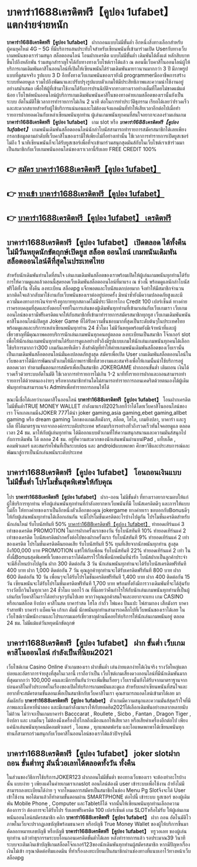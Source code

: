 # บาคาร่า1688เครดิตฟรี【คูปอง 1ufabet】  แตกง่ายจ่ายหนัก

**บาคาร่า1688เครดิตฟรี【คูปอง 1ufabet】** ฝากถอนแบบไม่มีขั้นต่ำ  อีกหนึ่งสิ่งทางเลือกสำหรับผู้คนยุคใหม่ 4G – 5G ที่มีบริการแสนประทับใจสำหรับเซียนพนันที่เข้ามาร่วมเปิด Userกับทางเว็บเกมพนันของเราร่วมสนุก สล็อตออนไลน์ โอนฝากเครดิต แบบไม่มีขั้นต่ำ เดิมพันได้ตั้งแต่ หลักสิบบาทขึ้นไปถึงหลักพัน ร่วมสนุกสำราญใจได้กับทางทางเว็บไซต์เราได้แล้ว ณ ตอนนี้เว็บคาสิโนออนไลน์ผู้ให้บริการเกมเดิมพันคาสิโนออนไลน์ที่เปิดให้เซียนพนันได้ร่วมเดิมพันมายาวนานมากกว่า 3 ปี มีภาพรูปแบบที่ดูสมจจริง รูปแบบ 3 D
อีกทั้งทางเว็บเกมพนันของเรายังมี programmerมืออาชีพการสร้างระบบที่คอยดูเล  รวมไปถึงพัฒนาและปรับปรุงรูปแบบตัวเกมให้มีประสิทธิภาพและความน่าใช้งานอยู่อย่างสม่ำเสมอ เพื่อให้ผู้ที่เข้ามาใช้งานได้รับการปรนนิบัติจากทางทางเราอย่างเต็มที่โดยไม่ขาดแม้แต่น้อย เว็บไซต์พนันออนไลน์ผู้บริการเกมเดิมพันพนันคาสิโนของทางค่ายเกมสล็อตของเรานั้นยังเป็นระบบ อัตโนมัติใช้เวลาการทำรายการไม่เกิน 2 นาที ต่อในการทำประวัติธุกรรม เรียกได้เลยว่าIรวดเร็วและสะดวกสบายสำหรับผู้ใช้บริการแน่นอนและไม่ต้องแจ้งแอดมินที่ทำให้เสียเวลาอีกต่อไปเมื่อทำรายการฝากยอดเงินกับเหล่าเซียนพนันทุกท่าน
ผู้เล่นเกมพนันทุกคนที่สนใจอยากจะลองร่วมเล่นเกม **บาคาร่า1688เครดิตฟรี【คูปอง 1ufabet】** เกม slot  หรือ ***บาคาร่า1688เครดิตฟรี【คูปอง 1ufabet】*** เกมพนันเดิมพันสล็อตออนไลน์นักล่าโบนัสสามารถทำรายการสมัครสมาชิกได้เลยเพียงกรอกข้อมูลตามลำดับที่เว็บคาสิโนของเรามีให้เพียงไม่กี่อย่างเท่านั้น ใช้เวลาการทำรายการเปิดยูสเซอร์ไม่ถึง 1 นาทีเซียนพนันก็จะได้รับยูสเซอร์เพื่อที่จะเข้ามาร่วมสนุกสุดมันส์กับในเว็บไซต์เราเข้าร่วมมาเป็นสมาชิกกับเว็บเกมพนันออนไลน์ของเราเวลานี้รับเลย FREE CREDIT 100%

## 👉 [สมัคร บาคาร่า1688เครดิตฟรี【คูปอง 1ufabet】](https://archa888.com/)
## 👉 [ทางเข้า บาคาร่า1688เครดิตฟรี【คูปอง 1ufabet】](https://archa888.com/)
## 👉 [บาคาร่า1688เครดิตฟรี【คูปอง 1ufabet】 เครดิตฟรี](https://archa888.com/)

## บาคาร่า1688เครดิตฟรี【คูปอง 1ufabet】 เปิดตลอด ได้ทั้งคืน ไม่มีวันหยุดนักขัตฤกษ์เปิดยูส สล็อต ออนไลน์ เกมพนันเดิมพันสล็อตออนไลน์ดีที่สุดในประเทศไทย

สำหรับนักเดิมพันท่านใดที่สนใจ เล่นเกมเดิมพันสล็อตของเราพร้อมเปิดให้ผู้เล่นเกมพนันทุกท่านได้รับการให้ความดูแลแล้วตอนนี้สุดยอดเว็บเดิมพันสล็อตออนไลน์ที่มาแรง ณ ช่วงนี้ พร้อมดูแลนักล่าโบนัสฟรีได้ทั้งวัน ทั้งคืน ลงทะเบียน สล็อตpg แจ็กพอตและโบนัสแตกบ่อยมาก จึงทำให้มีสมาชิกจำนวนมากติดใจแล้วกลับมาใช้งานกับเว็บพนันของเราต่ออยู่บ่อยครั้ง มิหนำซ้ำยังมีความปลอดภัยสูงและมีความั่นคงทางการเงินจ่ายจริงทุกบาททุกสตางค์ไม่มีประวัติการโกง Credit 100 เปอร์เซ็นต์ ทางค่ายเราครอบคลุมที่สุดและยังตอบโจทย์ในการเล่นของผู้เดิมพันทุกท่านที่เข้ามาเล่นกับเว็บเกมเรา
เว็บเกมออนไลน์ของเรามีฟรีเครดิตแจกให้กับสมาชิกที่เข้ามาทำรายการสมัครสมาชิกทุกยูส เว็บเกมเดิมพันพนันคาสิโนออนไลน์เปิดยูส Joker Game ที่ได้รับความชื่นชอบมากที่สุดเป็นระดับต้นๆในประเทศไทย พร้อมดูแลและบริการเหล่าเซียนพนันทุกท่าน 24 ชั่วโมง ไม่มีวันหยุดพร้อมยังมีเจ้าหน้าที่และผู้เชี่ยวชาญที่มีคุณภาพคอยบริการนักเล่นเกมพนันทุกคนอยู่ตลอด ลงทะเบียนเป็นสมาชิก โจ๊กเกอร์ slot เพื่อให้นักเล่นเกมพนันทุกท่านได้รับการดูแลอย่างทั่วถึงมีรูปแบบเกมให้นักเล่นเกมพนันทุกคนได้เลือกใช้บริการมากกว่า300 เกมกันเลยทีเดียว
สิ่งสำคัญที่ทำให้ค่ายเกมพนันเดิมพันสล็อตของเว็บเรานั้นเป็นเกมเดิมพันสล็อตออนไลน์มั่นคงปลอดภัยสูงสุด สมัครเพื่อเปิด User  เกมเดิมพันสล็อตออนไลน์ในเว็บของเราได้มีการพัฒนาตัวเกมให้มีภาพกราฟิกที่สวยงามและสมจริงเพื่อให้เกมนั้นน่าใช้บริการอยู่ตลอดเวลา ทำตามขั้นตอนการสมัครเพื่อเป็นสมาชิก JOKERGAME ฝากถอนขั้นต่ำ เติมถอน เงินได้รวดเร็วด้วยระบบอัตโนมัติ ใช้เวลาการทำรายการไม่เกิน 1-2 นาทีทั้งรายการฝากและถอนสามารถทำรายการได้ด้วยตนเองง่ายๆ หรือหากสมาชิกท่านใดไม่สามารถทำรายการถอนเคดริตด้วยตนเองได้ผู้เดิมพันทุกท่านสามารถแจ้ง Adminเพื่อทำรายการถอนให้ได้

ขณะนี้เชื่อได้เลยว่าเกมคาสิโนออนไลน์ **บาคาร่า1688เครดิตฟรี【คูปอง 1ufabet】** โอนฝากเครดิตไม่มีขั้นต่ำTRUE MONEY WALLET กำลังมาแรงปี2021เลยก็ว่าได้โดยเว็บคาสิโนออนไลน์ของเรา โจ๊กเกอเกมมิ่งJOKER 777ได้นำ  joker gaming,asia gaming,ebet gaming,allbet gaming หรือ dream gaming โลกของเกมเสือมังกร, สล็อต, ไฮโล, เกมยิงปลา, บาคาร่า และรูเล็ต ที่ได้มาตรฐานจากจากองค์กรระบดับประเทศ พร้อมบริการอย่างทั่วถึงรวดเร็วทันใจคอยดูแล ตลอดเวลา 24 ชม. มาให้กับผู้เล่นทุกท่าน ได้มีออกแบบตัวเกมที่ให้ความสนุกสนานและความมันส์สนุกไปกับการเดิมพัน ได้ ตลอด 24 ชม. อยู่ที่ความสะดวกของนักเล่นพนันผ่านบนiPad , แท็บเล็ต , คอมพิวเตอร์ และสมาร์ทโฟนที่เป็นระบบios และ androidแบบพกพา ศึกษาวิธีและประสบการณ์และพัฒนาสู่การเป็นนักเล่นพนันระดับประเทศ

## บาคาร่า1688เครดิตฟรี【คูปอง 1ufabet】 โอนถอนเงินแบบไม่มีขั้นต่ำ โปรโมชั่นสุดพิเศษให้กับคุณ

โปร **บาคาร่า1688เครดิตฟรี【คูปอง 1ufabet】** ฝาก-ถอน ไม่มีขั้นต่ำ ที่ทางเราอยากจะมอบให้แก่  ผู้ใช้บริการทุกท่าน หรือผู้เล่นพนันทุกท่านที่กำลังอยากหาเว็บพนันที่มี โบนัสเครดิตดีๆ และการให้แบบไม่กั๊ก ให้ทางค่ายของเราเป็นอีกหนึ่งตัวเลือกของคุณ jokergame ทางค่ายเรา ขอบอกกับBonusดีๆ ให้กับผู้เล่นพนันทุกท่านได้เลือกเล่นกัน จะมีโปรโมชั่นเครดิตอะไรบ้างไปดูกัน
โปรโมชั่นเครดิตสำหรับนักเล่นใหม่ รับโบนัสทันที 50% [บาคาร่า1688เครดิตฟรี【คูปอง 1ufabet】](https://archa888.com/) ทำยอดเทิร์นแค่ 3 เท่าของเครดิต
 PROMOTION ในการฝากครั้งแรกของวัน รับโบนัสทันที 10% ทำยอดเทิร์นแค่ 2 เท่าของเครดิต
โบนัสเครดิตฝากครั้งต่อไปของฝากครั้งแรก รับโบนัสทันที 9% ทำยอดเทิร์นแค่ 2 เท่าของเครดิต
โปรโมชั่นเครดิตคืนยอดเสีย รับโบนัสทันที 5% ทุนที่เสียจากนักพนันทุกท่าน สูงสุดถึง100,000 บาท
 PROMOTION แชร์ให้กับเพื่อน รับโบนัสทันที 22% ทำยอดเทิร์นแค่ 2 เท่า
ในทั้งนี้Bonusสุดพิเศษที่เว็บของทางเราได้คัดสรรไว้ให้เพื่อนักพนันที่น่ารัก โบนัสฝากเป็นลูกค้าประจำ จะมีสิ่งไหนบ้างไปดูกัน
ฝาก 300 ติดต่อกัน 3 วัน นักเล่นพนันทุกท่านจะได้รับโบนัสเครดิตฟรีทันที 400 บาท
ฝาก 1,000 ติดต่อกัน 7 วัน คุณลูกค้าทุกท่านจะได้รับเครดิตฟรีทันที 800 บาท
ฝาก 600 ติดต่อกัน 10 วัน เพื่อนๆจะได้รับโปรโมชั่นเครดิตฟรีทันที 1,400 บาท
ฝาก 400 ติดต่อกัน 15 วัน เซียนพนันจะได้รับโปรโมชั่นเครดิตฟรีทันที 1,700 บาท
พร้อมทั้งยังมีการวางเดิมพันที่จะได้ลุ้นรับรางวัลบิ๊กวินในทุกเวลา 24 ชั่วโมง บอกไว้ ณ ที่นี้เลยว่าคืนกำไรให้กับนักเล่นเกมพนันทุกท่านที่เป็นผู้เล่นกับเว็บคาสิโนเราได้อย่างจุกๆกันไปเลย หากว่าคุณลูกค้าสนใจและอยากจะแทง เกม CASINO หรือเกมสล็อต ยิงปลา คาสิโนสด บาคาร่าสด ไฮโล กำถั่ว ไพ่แคง ปั่นแปะ ไพ่สามกอง เสือมังกร บาคาร่าสายฟ้า บาคาร่า แบ็คแจ๊ค เก้าเก ดัมมี่ นักพนันทุกท่านสามารถคลิ๊กไปที่เว็บพนันของเราได้เลย ในเว็บไซต์เรามีพนักงานและโปรแกรมเมอร์เชี่ยวชาญด้านนี้คอยให้บริการให้นักเล่นเกมพนันอยู่ ตลอด 24 ชม. ไม่มีแม้แต่วันหยุดนักขัตฤกษ์

## บาคาร่า1688เครดิตฟรี【คูปอง 1ufabet】 ฝาก ขั้นต่ำ  เว็บเกมคาสิโนออนไลน์ กำลังเป็นที่นิยม2021

เว็บไซต์เกม  Casino Online ตัวเกมของเรา ฝากขั้นต่ำ เล่นง่ายแตกง่ายได้เงินจริง รางวัลใหญ่แตกบ่อยและอัตราการจ่ายสูงที่สุดในเวลานี้ เราถือว่าเป็น เว็บไซต์เกมเสี่ยงดวงออนไลน์ที่มีนักเดิมพันมากที่สุดมากกว่า 100,000 คนและมีการยืนยันว่าจะเพิ่มขึ้นเรื่อยๆ เว็บเรานั้นยังได้รับจากมาตราฐานจากบ่อนคาสิโนทั่วประเทศในเรื่องของเปิดให้บริการเกมพนันและดูแล สำหรับเหล่าเซียนพนันที่สนใจและอยากที่จะสมัครตามขั้นตอนเพื่อเป็นสมาชิกกับเว็บคาสิโนเรา คุณสามารถแอดไลน์เข้ามาได้เลย
	มาสัมผัสกับ **บาคาร่า1688เครดิตฟรี【คูปอง 1ufabet】** ตัวเกมมีความสนุกและความมันส์สุดเร้าใจที่มีภาพและเนื้อหาที่น่าลอง และมีเกมกำลังมาแรงให้กับยอดฮิต2021ได้เลือกเดิมพันอย่างหลากหลายนับไม่ถ้วน  ไม่ว่าจะเป็นเกมบาคาร่า Bacccarat , Roullete , Sicbo , Fantan , Dragon Tiger , ยิงปลา และ เกมอื่นๆ ไม่ต้องนั่งเครื่องไปไกลถึงเมืองนอกให้เสียเวลา หรือเสียค่าเครื่องอีกต่อไป เพียงแค่นักเล่นพนันทุกคนมีคอมพิวเตอร์ , ไอแพด , ทุกแพลตฟอร์ม และไอแพดพกพาได้เซียนพนันทุกท่านก็สามารถร่วมสนุกกับเว็บคาสิโนออนไลน์ของเราได้แล้วปัจจุบันนี้

## บาคาร่า1688เครดิตฟรี【คูปอง 1ufabet】 joker slotฝากถอน ขั้นต่ำทรู มันนี่วอเลทได้ตลอดทั้งวัน ทั้งคืน

ในส่วนของวิธีการใช้บริการJOKER123 ฝากถอนไม่มีขั้นต่ำ ของทางเว็บของเรา จะต้องทำอะไรบ้างนั้น แบบง่าย ๆ เพียงแค่ในค่ายเกมเราเกมslot ออนไลน์ต้องมี user เข้าระบบเพื่อใช้งาน ถ้ายังไม่มีสามารถลงทะเบียนได้ง่าย ๆ จากโหมดการสมัครเป็นสมาชิกในช่อง Menu  Pg Slotจึงจะได้ User เข้าใช้งาน พอได้มาแล้วก็ทำตามขั้นตอนผ่าน SMARTPHONE ต่อไปนี้
เข้าระบบ ยูสเซอร์  ของผู้เดิมพัน Mobile Phone , Computer และTabletก็ได้
จากนั้นให้เซียนพนันทุกท่านเลือกความต้องการว่า ต้องการจะได้รับโปร รับเลยฟรีเครดิต 100 เปอร์เซ็นต์  เกม SLOTหรือไม่รับ
ให้ผู้เล่นเกมพนันออนไลน์สมัครสมาชิก คลิก **บาคาร่า1688เครดิตฟรี【คูปอง 1ufabet】** ฝาก ถอน  อัตโนมัติไว ภาพในเว็บจะปรากฏเลขบัญชีพร้อมธนาคาร หรือบัญชี True Money Wallet ของผู้ให้บริการขึ้นมา
คัดลอกหมายเลขบัญชี หรือบัญชี **บาคาร่า1688เครดิตฟรี【คูปอง 1ufabet】** ทรูวอเลท ของผู้เล่นทุกท่าน แล้วทำธุรกรรมระบบโอนถอนเครดิตขั้นต่ำได้เลย
หลังทำรายการแล้ว รอประมาณ39 วินาที ระบบจะเติมเงินเข้าบัญชีเกมสล็อตโจ๊กเกอร์123ของนักเดิมพันทุกท่านผู้สมัครสมาชิก
หากมีปัญหาเรื่องเงินไม่เข้า กรุณาติดต่อทีมแอดมิน ที่ทำเรื่องลงทะเบียนเป็นสมาชิกผ่านช่องทางที่แนบเอาไว้ทางหน้าเว็บสล็อตpg


